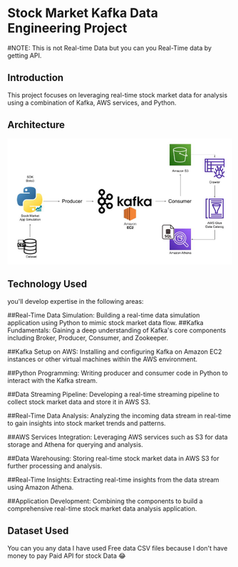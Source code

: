 # Stock Market Kafka Data Engineering Project

#NOTE: This is not Real-time Data but you can you Real-Time data by getting API.

## Introduction 
This project focuses on leveraging real-time stock market data for analysis using a combination of Kafka, AWS services, and Python. 

## Architecture 
<img src="Architecture.jpg">

## Technology Used
you'll develop expertise in the following areas:

##Real-Time Data Simulation:
Building a real-time data simulation application using Python to mimic stock market data flow.
##Kafka Fundamentals: 
Gaining a deep understanding of Kafka's core components including Broker, Producer, Consumer, and Zookeeper.

##Kafka Setup on AWS: 
Installing and configuring Kafka on Amazon EC2 instances or other virtual machines within the AWS environment.

##Python Programming: 
Writing producer and consumer code in Python to interact with the Kafka stream.

##Data Streaming Pipeline: 
Developing a real-time streaming pipeline to collect stock market data and store it in AWS S3.

##Real-Time Data Analysis: 
Analyzing the incoming data stream in real-time to gain insights into stock market trends and patterns.

##AWS Services Integration:
Leveraging AWS services such as S3 for data storage and Athena for querying and analysis.

##Data Warehousing: 
Storing real-time stock market data in AWS S3 for further processing and analysis.

##Real-Time Insights:
Extracting real-time insights from the data stream using Amazon Athena.

##Application Development: 
Combining the components to build a comprehensive real-time stock market data analysis application.

## Dataset Used
You can you any data I have used Free data CSV files because I don't have money to pay Paid API for stock Data 😂
